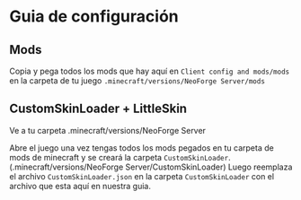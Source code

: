 # Guia de configuración
  
## Mods
Copia y pega todos los mods que hay aquí en ```Client config and mods/mods``` en la carpeta de tu juego ```.minecraft/versions/NeoForge Server/mods```
  

## CustomSkinLoader + LittleSkin
Ve a tu carpeta .minecraft/versions/NeoForge Server  
  
Abre el juego una vez tengas todos los mods pegados en tu carpeta de mods de minecraft y se creará la carpeta ```CustomSkinLoader```. (.minecraft/versions/NeoForge Server/CustomSkinLoader)
Luego reemplaza el archivo ```CustomSkinLoader.json``` en la carpeta ```CustomSkinLoader``` con el archivo que esta aquí en nuestra guia.